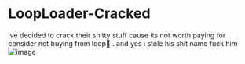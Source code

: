 # LoopLoader-Cracked
ive decided to crack their shitty stuff cause its not worth paying for consider not buying from loop🤯
. and yes i stole his shit name fuck him
![image](https://github.com/maybedelusional/LoopLoader-Cracked/assets/141055925/0010cbcf-3903-4812-b842-b12fe209626b)
